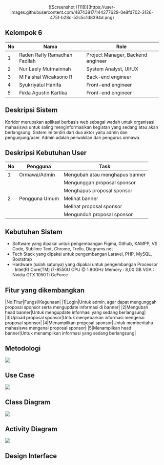 <p align="center">![Screenshot (1118)](https://user-images.githubusercontent.com/48743817/144277629-0e8fd702-3126-475f-b28c-52c5c1d8394d.png)</p>


## Kelompok 6
|No|Nama|Role|
|--|----|----|
|1|Raden Rafly Ramadhan Fadilah | Project Manager, Backend engineer|
|2|Nur Laely Mutmainnah|System Analyst, UI/UX|
|3|M Faishal Wicaksono R|Back-end engineer|
|4|Syukriyatul Hanifa|Front-end engineer|
|5|Firda Agustin Kartika|Front-end engineer|

## Deskripsi Sistem

Koridor merupakan aplikasi berbasis web sebagai wadah untuk organisasi mahasiswa untuk saling menginformasikan kegiatan yang sedang atau akan berlangsung. Sistem ini terdiri dari dua aktor yaitu admin dan pengunjung/user. Admin adalah perwakilan dari pengurus ormawa.

## Deskripsi Kebutuhan User 

| No | Pengguna     |                Task           |
| ---| ------------ | ------------------------------|
| 1  | Ormawa/Admin | Mengubah atau menghapus banner|
|    |              | Mengunggah proposal sponsor   |
|    |              | Menghapus proposal sponsor    |
| 2  | Pengguna Umum| Melihat banner                |
|    |              | Melihat proposal sponsor      |
|    |              | Mengunduh proposal sponsor    |

## Kebutuhan Sistem

* Software yang dipakai untuk pengembangan
  Figma, Github, XAMPP, VS Code, Sublime Text, Chrome, Trello, Diagrams.net
* Tech Stack yang dipakai untuk pengembangan
  Laravel, PHP, MySQL, Bootstrap
* Hardware (salah satunya) yang dipakai untuk pengembangan
  Processor : Intel(R) Core(TM) i7-8550U CPU @ 1.80GHz
  Memory : 8,00 GB
  VGA : Nvidia GTX 1050Ti GeForce

## Fitur yang dikembangkan
|No|Fitur|Fungsi/Kegunaan|
|1|Login|Untuk admin, agar dapat mengunggah proposal sponsor serta mengupdate informasi di banner|
|2|Mengubah head banner|Untuk mengupdate informasi yang sedang berlangsung|
|3|Upload proposal sponsor|Untuk menyebarkan informasi mengenai proposal sponsor|
|4|Menampilkan proposal sponsor|Untuk memberitahu mahasiswa mengenai proposal sponsor|
|5|Menampilkan head banner|Untuk menampilkan informasi yang sedang berlangsung|

## Metodologi

<img src="https://drive.google.com/file/d/1VDli1iuqugfEW6KSsZFFfuoZQSq9bB3P/view?usp=sharing">

## Use Case

<img src="https://drive.google.com/file/d/1lExV4SdyQJmUyn6hoQ7f8OLaYvfcAOcw/view?usp=sharing">

## Class Diagram

<img src="https://drive.google.com/file/d/19k6fv3GNPOLCa08B1pj5fIGGLIt6GEsv/view?usp=sharing">

## Activity Diagram

<img src="https://drive.google.com/file/d/1eghHjeuRECl1kcNXCeRnrBo8qC36gqqE/view?usp=sharing">

## Design Interface




